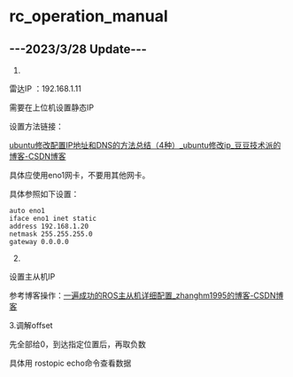 # rc_operation_manual

## ---2023/3/28 Update---

1.

雷达IP ：192.168.1.11

需要在上位机设置静态IP

设置方法链接：

[ubuntu修改配置IP地址和DNS的方法总结（4种）_ubuntu修改ip_豆豆技术派的博客-CSDN博客](https://blog.csdn.net/davidhzq/article/details/102991577)

具体应使用eno1网卡，不要用其他网卡。

具体参照如下设置：

```
auto eno1
iface eno1 inet static
address 192.168.1.20
netmask 255.255.255.0
gateway 0.0.0.0
```

2.

设置主从机IP

参考博客操作：[一遍成功的ROS主从机详细配置_zhanghm1995的博客-CSDN博客](https://blog.csdn.net/zhanghm1995/article/details/106781954)

3.调解offset

先全部给0，到达指定位置后，再取负数

具体用 rostopic echo命令查看数据
